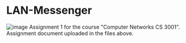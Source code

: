 # LAN-Messenger
![image](https://user-images.githubusercontent.com/59371949/220443578-0d324f76-dd0e-490f-80eb-7cf22cfeb256.png)
                Assignment 1 for the course "Computer Networks CS 3001".
Assignment document uploaded in the files above.
